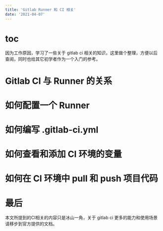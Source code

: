 ```yaml
---
title: 'Gitlab Runner 和 CI 相关'
date: '2021-04-07'
---
```


# toc

因为工作原因，学习了一些关于 gitlab ci 相关的知识，这里做个整理，方便以后查阅，同时也给其它初学者作为一个入门的参考。

# Gitlab CI 与 Runner 的关系

# 如何配置一个 Runner

# 如何编写 .gitlab-ci.yml

# 如何查看和添加 CI 环境的变量

# 如何在 CI 环境中 pull 和 push 项目代码

# 最后

本文所提到的CI相关的内容只是冰山一角，关于 gitlab ci 更多的能力和使用场景请移步到官方提供的文档。